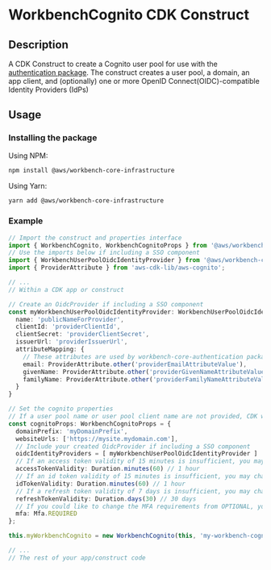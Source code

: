 # WorkbenchCognito CDK Construct

## Description
A CDK Construct to create a Cognito user pool for use with the [authentication package](../../authentication/). The construct creates a user pool, a domain, an app client, and (optionally) one or more OpenID Connect(OIDC)-compatible Identity Providers (IdPs)

## Usage

### Installing the package

Using NPM:
```bash
npm install @aws/workbench-core-infrastructure
```

Using Yarn:
```bash
yarn add @aws/workbench-core-infrastructure
```

### Example
```ts
// Import the construct and properties interface
import { WorkbenchCognito, WorkbenchCognitoProps } from '@aws/workbench-core-infrastructure';
// Use the imports below if including a SSO component
import { WorkbenchUserPoolOidcIdentityProvider } from '@aws/workbench-core-infrastructure';
import { ProviderAttribute } from 'aws-cdk-lib/aws-cognito';

// ...
// Within a CDK app or construct

// Create an OidcProvider if including a SSO component
const myWorkbenchUserPoolOidcIdentityProvider: WorkbenchUserPoolOidcIdentityProvider = {
  name: 'publicNameForProvider',
  clientId: 'providerClientId',
  clientSecret: 'providerClientSecret',
  issuerUrl: 'providerIssuerUrl',
  attributeMapping: {
    // These attributes are used by workbench-core-authentication package
    email: ProviderAttribute.other('providerEmailAttributeValue'),
    givenName: ProviderAttribute.other('providerGivenNameAttributeValue'),
    familyName: ProviderAttribute.other('providerFamilyNameAttributeValue'),
  }
}

// Set the cognito properties
// If a user pool name or user pool client name are not provided, CDK will generate them for you
const cognitoProps: WorkbenchCognitoProps = {
  domainPrefix: 'myDomainPrefix',
  websiteUrls: ['https://mysite.mydomain.com'],
  // Include your created OidcProvider if including a SSO component
  oidcIdentityProviders = [ myWorkbenchUserPoolOidcIdentityProvider ]
  // If an access token validity of 15 minutes is insufficient, you may change it here
  accessTokenValidity: Duration.minutes(60) // 1 hour
  // If an id token validity of 15 minutes is insufficient, you may change it here
  idTokenValidity: Duration.minutes(60) // 1 hour
  // If a refresh token validity of 7 days is insufficient, you may change it here
  refreshTokenValidity: Duration.days(30) // 30 days
  // If you could like to change the MFA requirements from OPTIONAL, you may change it here
  mfa: Mfa.REQUIRED
};

this.myWorkbenchCognito = new WorkbenchCognito(this, 'my-workbench-cognito', cognitoProps);

// ...
// The rest of your app/construct code
```